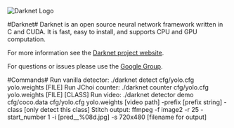 ![Darknet Logo](http://pjreddie.com/media/files/darknet-black-small.png)

#Darknet#
Darknet is an open source neural network framework written in C and CUDA. It is fast, easy to install, and supports CPU and GPU computation.

For more information see the [Darknet project website](http://pjreddie.com/darknet).

For questions or issues please use the [Google Group](https://groups.google.com/forum/#!forum/darknet).

#Commands#
Run vanilla detector: ./darknet detect cfg/yolo.cfg yolo.weights [FILE]
Run JChoi counter: ./darknet counter cfg/yolo.cfg yolo.weights [FILE] [CLASS]
Run video: ./darknet detector demo cfg/coco.data cfg/yolo.cfg yolo.weights [video path] -prefix [prefix string] -class [only detect this class]
Stitch output: ffmpeg -f image2 -r 25 -start_number 1 -i [pred__%08d.jpg] -s 720x480 [filename for output]
